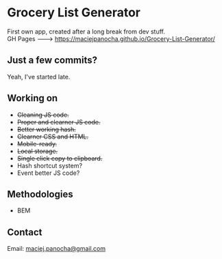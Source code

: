 # Grocery List Generator
 First own app, created after a long break from dev stuff.  
GH Pages ---> https://maciejpanocha.github.io/Grocery-List-Generator/

## Just a few commits?
Yeah, I've started late.

## Working on
- ~~Cleaning JS code.~~
- ~~Proper and clearner JS code.~~
- ~~Better working hash.~~
- ~~Clearner CSS and HTML.~~
- ~~Mobile-ready.~~
- ~~Local storage.~~
- ~~Single click copy to clipboard.~~
- Hash shortcut system?
- Event better JS code?

## Methodologies
- BEM

## Contact
Email: maciej.panocha@gmail.com
